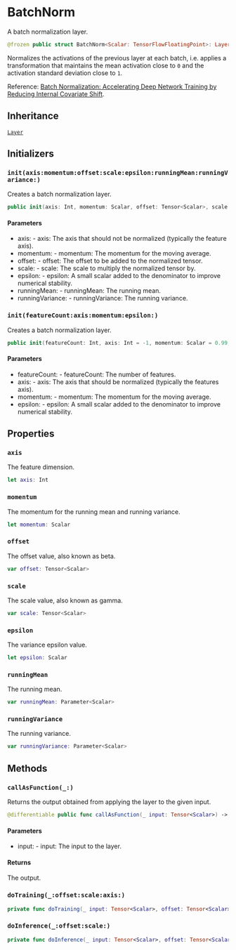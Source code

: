 # BatchNorm

A batch normalization layer.

``` swift
@frozen public struct BatchNorm<Scalar: TensorFlowFloatingPoint>: Layer
```

Normalizes the activations of the previous layer at each batch, i.e. applies a transformation
that maintains the mean activation close to `0` and the activation standard deviation close to
`1`.

Reference: [Batch Normalization: Accelerating Deep Network Training by Reducing Internal
Covariate Shift](https://arxiv.org/abs/1502.03167).

## Inheritance

[`Layer`](/Layer)

## Initializers

### `init(axis:momentum:offset:scale:epsilon:runningMean:runningVariance:)`

Creates a batch normalization layer.

``` swift
public init(axis: Int, momentum: Scalar, offset: Tensor<Scalar>, scale: Tensor<Scalar>, epsilon: Scalar, runningMean: Tensor<Scalar>, runningVariance: Tensor<Scalar>)
```

#### Parameters

  - axis: - axis: The axis that should not be normalized (typically the feature axis).
  - momentum: - momentum: The momentum for the moving average.
  - offset: - offset: The offset to be added to the normalized tensor.
  - scale: - scale: The scale to multiply the normalized tensor by.
  - epsilon: - epsilon: A small scalar added to the denominator to improve numerical stability.
  - runningMean: - runningMean: The running mean.
  - runningVariance: - runningVariance: The running variance.

### `init(featureCount:axis:momentum:epsilon:)`

Creates a batch normalization layer.

``` swift
public init(featureCount: Int, axis: Int = -1, momentum: Scalar = 0.99, epsilon: Scalar = 0.001)
```

#### Parameters

  - featureCount: - featureCount: The number of features.
  - axis: - axis: The axis that should be normalized (typically the features axis).
  - momentum: - momentum: The momentum for the moving average.
  - epsilon: - epsilon: A small scalar added to the denominator to improve numerical stability.

## Properties

### `axis`

The feature dimension.

``` swift
let axis: Int
```

### `momentum`

The momentum for the running mean and running variance.

``` swift
let momentum: Scalar
```

### `offset`

The offset value, also known as beta.

``` swift
var offset: Tensor<Scalar>
```

### `scale`

The scale value, also known as gamma.

``` swift
var scale: Tensor<Scalar>
```

### `epsilon`

The variance epsilon value.

``` swift
let epsilon: Scalar
```

### `runningMean`

The running mean.

``` swift
var runningMean: Parameter<Scalar>
```

### `runningVariance`

The running variance.

``` swift
var runningVariance: Parameter<Scalar>
```

## Methods

### `callAsFunction(_:)`

Returns the output obtained from applying the layer to the given input.

``` swift
@differentiable public func callAsFunction(_ input: Tensor<Scalar>) -> Tensor<Scalar>
```

#### Parameters

  - input: - input: The input to the layer.

#### Returns

The output.

### `doTraining(_:offset:scale:axis:)`

``` swift
private func doTraining(_ input: Tensor<Scalar>, offset: Tensor<Scalar>, scale: Tensor<Scalar>, axis: Int) -> Tensor<Scalar>
```

### `doInference(_:offset:scale:)`

``` swift
private func doInference(_ input: Tensor<Scalar>, offset: Tensor<Scalar>, scale: Tensor<Scalar>) -> Tensor<Scalar>
```
